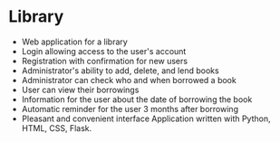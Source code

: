 # Library
- Web application for a library
- Login allowing access to the user's account
- Registration with confirmation for new users
- Administrator's ability to add, delete, and lend books
- Administrator can check who and when borrowed a book
- User can view their borrowings
- Information for the user about the date of borrowing the book
- Automatic reminder for the user 3 months after borrowing
- Pleasant and convenient interface
Application written with Python, HTML, CSS, Flask.
